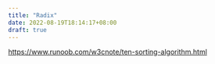 ```yaml
---
title: "Radix"
date: 2022-08-19T18:14:17+08:00
draft: true
---
```


https://www.runoob.com/w3cnote/ten-sorting-algorithm.html
